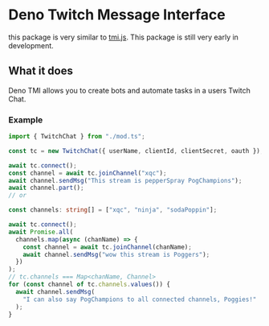 # Deno Twitch Message Interface

this package is very similar to [tmi.js](https://github.com/tmijs/tmi.js). This package is still very early in development.

## What it does

Deno TMI allows you to create bots and automate tasks in a users Twitch Chat.

### Example

```typescript
import { TwitchChat } from "./mod.ts";

const tc = new TwitchChat({ userName, clientId, clientSecret, oauth });

await tc.connect();
const channel = await tc.joinChannel("xqc");
await channel.sendMsg("This stream is pepperSpray PogChampions");
await channel.part();
// or

const channels: string[] = ["xqc", "ninja", "sodaPoppin"];

await tc.connect();
await Promise.all(
  channels.map(async (chanName) => {
    const channel = await tc.joinChannel(chanName);
    await channel.sendMsg("wow this stream is Poggers");
  })
);
// tc.channels === Map<chanName, Channel>
for (const channel of tc.channels.values()) {
  await channel.sendMsg(
    "I can also say PogChampions to all connected channels, Poggies!"
  );
}
```
